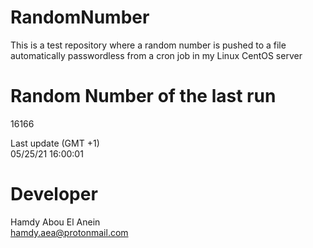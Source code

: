 # RandomNumber    
This is a test repository where a random number is pushed to a file automatically passwordless from a cron job in my Linux CentOS server    
# Random Number of the last run   
16166
      
Last update (GMT +1)    
05/25/21 16:00:01
# Developer    
Hamdy Abou El Anein   
hamdy.aea@protonmail.com
